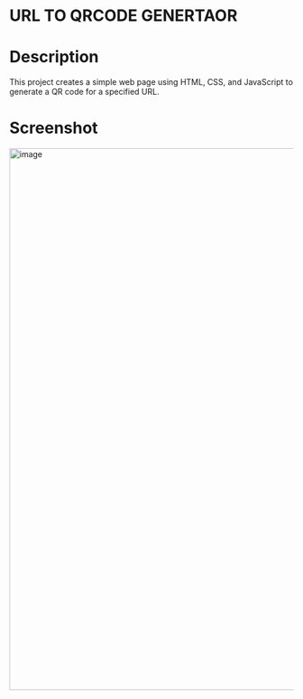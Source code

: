 # URL TO QRCODE GENERTAOR
# Description
This project creates a simple web page using HTML, CSS, and JavaScript to generate a QR code for a specified URL.
# Screenshot
<img width="960" alt="image" src="https://github.com/TanushreeBorase/URL-to-QRCODE-Generator/assets/130696335/68dd3a86-a62b-4644-92c3-e0fb7d72610c">

